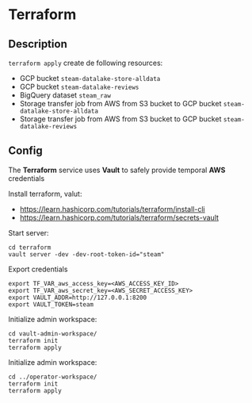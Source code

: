 # Terraform

## Description
`terraform apply` create de following resources: 
- GCP bucket  `steam-datalake-store-alldata`
- GCP bucket  `steam-datalake-reviews`
- BigQuery dataset `steam_raw`
- Storage transfer job from AWS from S3 bucket to GCP bucket `steam-datalake-store-alldata`
- Storage transfer job from AWS from S3 bucket to GCP bucket `steam-datalake-reviews`


## Config

The **Terraform** service uses **Vault** to safely provide temporal **AWS** credentials

Install terraform, valut: 

- https://learn.hashicorp.com/tutorials/terraform/install-cli
- https://learn.hashicorp.com/tutorials/terraform/secrets-vault

Start server:

```{bash}
cd terraform
vault server -dev -dev-root-token-id="steam"
```
Export credentials
```{bash}
export TF_VAR_aws_access_key=<AWS_ACCESS_KEY_ID>
export TF_VAR_aws_secret_key=<AWS_SECRET_ACCESS_KEY>
export VAULT_ADDR=http://127.0.0.1:8200
export VAULT_TOKEN=steam
```

Initialize admin workspace: 

```{bash}
cd vault-admin-workspace/
terraform init
terraform apply
```
Initialize admin workspace: 
```{bash}
cd ../operator-workspace/
terraform init
terraform apply
```



